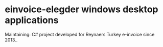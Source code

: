# einvoice-elegder windows desktop applications
Maintaining: C# project developed for Reynaers Turkey e-invoice  since 2013..
